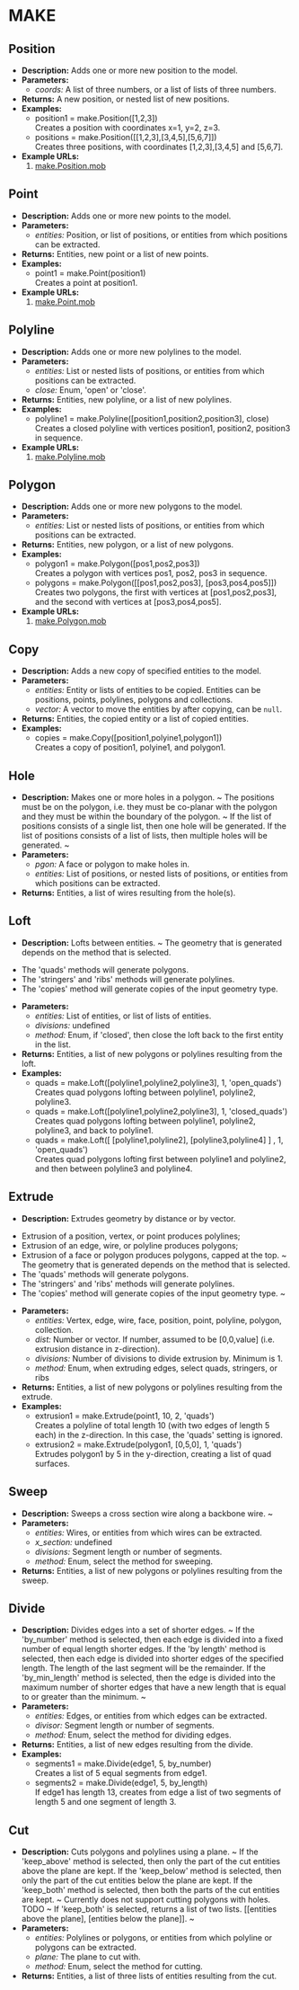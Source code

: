 # MAKE    

## Position  
* **Description:** Adds one or more new position to the model.  
* **Parameters:**  
  * *coords:* A list of three numbers, or a list of lists of three numbers.  
* **Returns:** A new position, or nested list of new positions.  
* **Examples:**  
  * position1 = make.Position([1,2,3])  
    Creates a position with coordinates x=1, y=2, z=3.  
  * positions = make.Position([[1,2,3],[3,4,5],[5,6,7]])  
    Creates three positions, with coordinates [1,2,3],[3,4,5] and [5,6,7].  
* **Example URLs:**  
  1. [make.Position.mob](https://design-automation.github.io/mobius-parametric-modeller-0-5-77/flowchart?file=https://raw.githubusercontent.com/design-automation/mobius-parametric-modeller/master/src/assets/gallery/function_examples/make.Position.mob&node=1
)  
  
## Point  
* **Description:** Adds one or more new points to the model.  
* **Parameters:**  
  * *entities:* Position, or list of positions, or entities from which positions can be extracted.  
* **Returns:** Entities, new point or a list of new points.  
* **Examples:**  
  * point1 = make.Point(position1)  
    Creates a point at position1.  
* **Example URLs:**  
  1. [make.Point.mob](https://design-automation.github.io/mobius-parametric-modeller-0-5-77/flowchart?file=https://raw.githubusercontent.com/design-automation/mobius-parametric-modeller/master/src/assets/gallery/function_examples/make.Point.mob&node=1
)  
  
## Polyline  
* **Description:** Adds one or more new polylines to the model.  
* **Parameters:**  
  * *entities:* List or nested lists of positions, or entities from which positions can be extracted.  
  * *close:* Enum, 'open' or 'close'.  
* **Returns:** Entities, new polyline, or a list of new polylines.  
* **Examples:**  
  * polyline1 = make.Polyline([position1,position2,position3], close)  
    Creates a closed polyline with vertices position1, position2, position3 in sequence.  
* **Example URLs:**  
  1. [make.Polyline.mob](https://design-automation.github.io/mobius-parametric-modeller-0-5-77/flowchart?file=https://raw.githubusercontent.com/design-automation/mobius-parametric-modeller/master/src/assets/gallery/function_examples/make.Polyline.mob&node=1
)  
  
## Polygon  
* **Description:** Adds one or more new polygons to the model.  
* **Parameters:**  
  * *entities:* List or nested lists of positions, or entities from which positions can be extracted.  
* **Returns:** Entities, new polygon, or a list of new polygons.  
* **Examples:**  
  * polygon1 = make.Polygon([pos1,pos2,pos3])  
    Creates a polygon with vertices pos1, pos2, pos3 in sequence.  
  * polygons = make.Polygon([[pos1,pos2,pos3], [pos3,pos4,pos5]])  
    Creates two polygons, the first with vertices at [pos1,pos2,pos3], and the second with vertices at [pos3,pos4,pos5].  
* **Example URLs:**  
  1. [make.Polygon.mob](https://design-automation.github.io/mobius-parametric-modeller-0-5-77/flowchart?file=https://raw.githubusercontent.com/design-automation/mobius-parametric-modeller/master/src/assets/gallery/function_examples/make.Polygon.mob&node=1
)  
  
## Copy  
* **Description:** Adds a new copy of specified entities to the model.  
* **Parameters:**  
  * *entities:* Entity or lists of entities to be copied. Entities can be positions, points, polylines, polygons and collections.  
  * *vector:* A vector to move the entities by after copying, can be `null`.  
* **Returns:** Entities, the copied entity or a list of copied entities.  
* **Examples:**  
  * copies = make.Copy([position1,polyine1,polygon1])  
    Creates a copy of position1, polyine1, and polygon1.
  
  
## Hole  
* **Description:** Makes one or more holes in a polygon.
~
The positions must be on the polygon, i.e. they must be co-planar with the polygon and
they must be within the boundary of the polygon.
~
If the list of positions consists of a single list, then one hole will be generated.
If the list of positions consists of a list of lists, then multiple holes will be generated.
~  
* **Parameters:**  
  * *pgon:* A face or polygon to make holes in.  
  * *entities:* List of positions, or nested lists of positions, or entities from which positions can be extracted.  
* **Returns:** Entities, a list of wires resulting from the hole(s).  
  
## Loft  
* **Description:** Lofts between entities.
~
The geometry that is generated depends on the method that is selected.
- The 'quads' methods will generate polygons.
- The 'stringers' and 'ribs' methods will generate polylines.
- The 'copies' method will generate copies of the input geometry type.  
* **Parameters:**  
  * *entities:* List of entities, or list of lists of entities.  
  * *divisions:* undefined  
  * *method:* Enum, if 'closed', then close the loft back to the first entity in the list.  
* **Returns:** Entities, a list of new polygons or polylines resulting from the loft.  
* **Examples:**  
  * quads = make.Loft([polyline1,polyline2,polyline3], 1, 'open_quads')  
    Creates quad polygons lofting between polyline1, polyline2, polyline3.  
  * quads = make.Loft([polyline1,polyline2,polyline3], 1, 'closed_quads')  
    Creates quad polygons lofting between polyline1, polyline2, polyline3, and back to polyline1.  
  * quads = make.Loft([ [polyline1,polyline2], [polyline3,polyline4] ] , 1, 'open_quads')  
    Creates quad polygons lofting first between polyline1 and polyline2, and then between polyline3 and polyline4.
  
  
## Extrude  
* **Description:** Extrudes geometry by distance or by vector.
- Extrusion of a position, vertex, or point produces polylines;
- Extrusion of an edge, wire, or polyline produces polygons;
- Extrusion of a face or polygon produces polygons, capped at the top.
~
The geometry that is generated depends on the method that is selected.
- The 'quads' methods will generate polygons.
- The 'stringers' and 'ribs' methods will generate polylines.
- The 'copies' method will generate copies of the input geometry type.
~  
* **Parameters:**  
  * *entities:* Vertex, edge, wire, face, position, point, polyline, polygon, collection.  
  * *dist:* Number or vector. If number, assumed to be [0,0,value] (i.e. extrusion distance in z-direction).  
  * *divisions:* Number of divisions to divide extrusion by. Minimum is 1.  
  * *method:* Enum, when extruding edges, select quads, stringers, or ribs  
* **Returns:** Entities, a list of new polygons or polylines resulting from the extrude.  
* **Examples:**  
  * extrusion1 = make.Extrude(point1, 10, 2, 'quads')  
    Creates a polyline of total length 10 (with two edges of length 5 each) in the z-direction.
In this case, the 'quads' setting is ignored.  
  * extrusion2 = make.Extrude(polygon1, [0,5,0], 1, 'quads')  
    Extrudes polygon1 by 5 in the y-direction, creating a list of quad surfaces.
  
  
## Sweep  
* **Description:** Sweeps a cross section wire along a backbone wire.
~  
* **Parameters:**  
  * *entities:* Wires, or entities from which wires can be extracted.  
  * *x_section:* undefined  
  * *divisions:* Segment length or number of segments.  
  * *method:* Enum, select the method for sweeping.  
* **Returns:** Entities, a list of new polygons or polylines resulting from the sweep.  
  
## Divide  
* **Description:** Divides edges into a set of shorter edges.
~
If the 'by_number' method is selected, then each edge is divided into a fixed number of equal length shorter edges.
If the 'by length' method is selected, then each edge is divided into shorter edges of the specified length.
The length of the last segment will be the remainder.
If the 'by_min_length' method is selected,
then the edge is divided into the maximum number of shorter edges
that have a new length that is equal to or greater than the minimum.
~  
* **Parameters:**  
  * *entities:* Edges, or entities from which edges can be extracted.  
  * *divisor:* Segment length or number of segments.  
  * *method:* Enum, select the method for dividing edges.  
* **Returns:** Entities, a list of new edges resulting from the divide.  
* **Examples:**  
  * segments1 = make.Divide(edge1, 5, by_number)  
    Creates a list of 5 equal segments from edge1.  
  * segments2 = make.Divide(edge1, 5, by_length)  
    If edge1 has length 13, creates from edge a list of two segments of length 5 and one segment of length 3.
  
  
## Cut  
* **Description:** Cuts polygons and polylines using a plane.
~
If the 'keep_above' method is selected, then only the part of the cut entities above the plane are kept.
If the 'keep_below' method is selected, then only the part of the cut entities below the plane are kept.
If the 'keep_both' method is selected, then both the parts of the cut entities are kept.
~
Currently does not support cutting polygons with holes. TODO
~
If 'keep_both' is selected, returns a list of two lists.
[[entities above the plane], [entities below the plane]].
~  
* **Parameters:**  
  * *entities:* Polylines or polygons, or entities from which polyline or polygons can be extracted.  
  * *plane:* The plane to cut with.  
  * *method:* Enum, select the method for cutting.  
* **Returns:** Entities, a list of three lists of entities resulting from the cut.  
  
